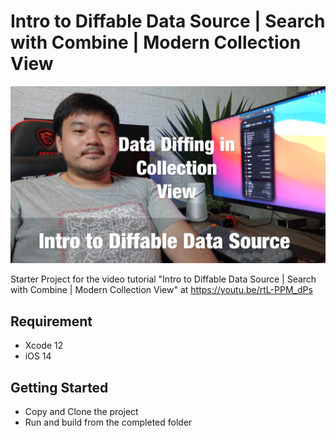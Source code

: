 # Intro to Diffable Data Source | Search with Combine | Modern Collection View
![Alt text](./promo.jpg?raw=true "Intro to Diffable Data Source | Search with Combine | Modern Collection View")

Starter Project for the video tutorial "Intro to Diffable Data Source | Search with Combine | Modern Collection View" at https://youtu.be/rtL-PPM_dPs

## Requirement
- Xcode 12
- iOS 14

## Getting Started
- Copy and Clone the project
- Run and build from the completed folder
